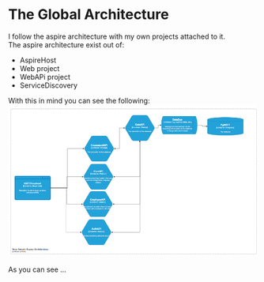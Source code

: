 # The Global Architecture

I follow the aspire architecture with my own projects attached to it.  
The aspire architecture exist out of:

- AspireHost
- Web project
- WebAPi project
- ServiceDiscovery

With this in mind you can see the following:
![Picture of the global architecture](./Img/GlobalArch.png)

As you can see ...

